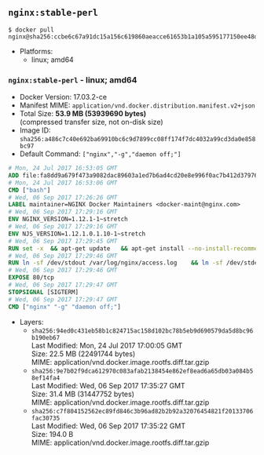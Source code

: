 ## `nginx:stable-perl`

```console
$ docker pull nginx@sha256:ccbe6c67a91dc15a156c619860aeacce61653b1a105a595177150ee48decd7ee
```

-	Platforms:
	-	linux; amd64

### `nginx:stable-perl` - linux; amd64

-	Docker Version: 17.03.2-ce
-	Manifest MIME: `application/vnd.docker.distribution.manifest.v2+json`
-	Total Size: **53.9 MB (53939690 bytes)**  
	(compressed transfer size, not on-disk size)
-	Image ID: `sha256:a486c7c40e692ba69910bc6c9d7899cc08ff174f7dc4032a99cd3da0e858bc97`
-	Default Command: `["nginx","-g","daemon off;"]`

```dockerfile
# Mon, 24 Jul 2017 16:53:05 GMT
ADD file:fa8dd9a679f473a9082dac89603a1ed7b6ad4cd20e8e996f0ac7b412d379761e in / 
# Mon, 24 Jul 2017 16:53:06 GMT
CMD ["bash"]
# Wed, 06 Sep 2017 17:26:26 GMT
LABEL maintainer=NGINX Docker Maintainers <docker-maint@nginx.com>
# Wed, 06 Sep 2017 17:29:16 GMT
ENV NGINX_VERSION=1.12.1-1~stretch
# Wed, 06 Sep 2017 17:29:16 GMT
ENV NJS_VERSION=1.12.1.0.1.10-1~stretch
# Wed, 06 Sep 2017 17:29:45 GMT
RUN set -x 	&& apt-get update 	&& apt-get install --no-install-recommends --no-install-suggests -y gnupg1 	&& 	NGINX_GPGKEY=573BFD6B3D8FBC641079A6ABABF5BD827BD9BF62; 	found=''; 	for server in 		ha.pool.sks-keyservers.net 		hkp://keyserver.ubuntu.com:80 		hkp://p80.pool.sks-keyservers.net:80 		pgp.mit.edu 	; do 		echo "Fetching GPG key $NGINX_GPGKEY from $server"; 		apt-key adv --keyserver "$server" --keyserver-options timeout=10 --recv-keys "$NGINX_GPGKEY" && found=yes && break; 	done; 	test -z "$found" && echo >&2 "error: failed to fetch GPG key $NGINX_GPGKEY" && exit 1; 	apt-get remove --purge --auto-remove -y gnupg1 && rm -rf /var/lib/apt/lists/* 	&& dpkgArch="$(dpkg --print-architecture)" 	&& nginxPackages=" 		nginx=${NGINX_VERSION} 		nginx-module-xslt=${NGINX_VERSION} 		nginx-module-geoip=${NGINX_VERSION} 		nginx-module-image-filter=${NGINX_VERSION} 		nginx-module-perl=${NGINX_VERSION} 		nginx-module-njs=${NJS_VERSION} 	" 	&& case "$dpkgArch" in 		amd64|i386) 			echo "deb http://nginx.org/packages/debian/ stretch nginx" >> /etc/apt/sources.list 			&& apt-get update 			;; 		*) 			echo "deb-src http://nginx.org/packages/debian/ stretch nginx" >> /etc/apt/sources.list 						&& tempDir="$(mktemp -d)" 			&& chmod 777 "$tempDir" 						&& savedAptMark="$(apt-mark showmanual)" 						&& apt-get update 			&& apt-get build-dep -y $nginxPackages 			&& ( 				cd "$tempDir" 				&& DEB_BUILD_OPTIONS="nocheck parallel=$(nproc)" 					apt-get source --compile $nginxPackages 			) 						&& apt-mark showmanual | xargs apt-mark auto > /dev/null 			&& { [ -z "$savedAptMark" ] || apt-mark manual $savedAptMark; } 						&& ls -lAFh "$tempDir" 			&& ( cd "$tempDir" && dpkg-scanpackages . > Packages ) 			&& grep '^Package: ' "$tempDir/Packages" 			&& echo "deb [ trusted=yes ] file://$tempDir ./" > /etc/apt/sources.list.d/temp.list 			&& apt-get -o Acquire::GzipIndexes=false update 			;; 	esac 		&& apt-get install --no-install-recommends --no-install-suggests -y 						$nginxPackages 						gettext-base 	&& rm -rf /var/lib/apt/lists/* 		&& if [ -n "$tempDir" ]; then 		apt-get purge -y --auto-remove 		&& rm -rf "$tempDir" /etc/apt/sources.list.d/temp.list; 	fi
# Wed, 06 Sep 2017 17:29:46 GMT
RUN ln -sf /dev/stdout /var/log/nginx/access.log 	&& ln -sf /dev/stderr /var/log/nginx/error.log
# Wed, 06 Sep 2017 17:29:46 GMT
EXPOSE 80/tcp
# Wed, 06 Sep 2017 17:29:47 GMT
STOPSIGNAL [SIGTERM]
# Wed, 06 Sep 2017 17:29:47 GMT
CMD ["nginx" "-g" "daemon off;"]
```

-	Layers:
	-	`sha256:94ed0c431eb58b1c824715ac158d102bc78b5eb9d690579da5d8bc96b190eb67`  
		Last Modified: Mon, 24 Jul 2017 17:00:05 GMT  
		Size: 22.5 MB (22491744 bytes)  
		MIME: application/vnd.docker.image.rootfs.diff.tar.gzip
	-	`sha256:9e7b02f9dca612970c083afab2138454e862ef8ead6a65db03a084b58ef14fa4`  
		Last Modified: Wed, 06 Sep 2017 17:35:27 GMT  
		Size: 31.4 MB (31447752 bytes)  
		MIME: application/vnd.docker.image.rootfs.diff.tar.gzip
	-	`sha256:c7f804152562ec89fd846c3b96ad82b2b92a32076454821f20133706fac30735`  
		Last Modified: Wed, 06 Sep 2017 17:35:22 GMT  
		Size: 194.0 B  
		MIME: application/vnd.docker.image.rootfs.diff.tar.gzip
